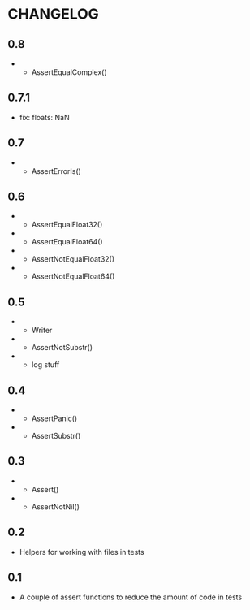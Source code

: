 # CHANGELOG

## 0.8

* + AssertEqualComplex()

## 0.7.1

* fix: floats: NaN

## 0.7

* + AssertErrorIs()

## 0.6

* + AssertEqualFloat32()
* + AssertEqualFloat64()
* + AssertNotEqualFloat32()
* + AssertNotEqualFloat64()

## 0.5

* + Writer
* + AssertNotSubstr()
* - log stuff

## 0.4

* + AssertPanic()
* + AssertSubstr()

## 0.3

* + Assert()
* + AssertNotNil()

## 0.2

* Helpers for working with files in tests

## 0.1

* A couple of assert functions to reduce the amount of code in tests
